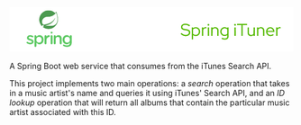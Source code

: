 ![](src/main/resources/spring-ituner-banner.png)

A Spring Boot web service that consumes from the iTunes Search API.

This project implements two main operations: a *search* operation that takes in a music artist's name and queries it using iTunes' Search API, and an *ID lookup* operation that will return all albums that contain the particular music artist associated with this ID.

